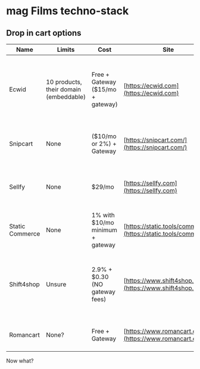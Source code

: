 # mag Films techno-stack

## Drop in cart options

| Name | Limits | Cost | Site | Notes |
| --- | --- | --- | --- | --- |
| Ecwid           | 10 products, their domain (embeddable) | Free + Gateway ($15/mo + gateway) | [https://ecwid.com](https://ecwid.com) | popular, has an upgraded plan that can sell on facebook/IG and has a nice mobile app |
| Snipcart        | None                                   | ($10/mo or 2%) + Gateway          | [https://snipcart.com/](https://snipcart.com/) | Probably the best integrated with website                                            |
| Sellfy          | None                                   | $29/mo                            | [https://sellfy.com](https://sellfy.com) | Pricey but I've used it as a buyer and the experience was nice                       |
| Static Commerce | None                                   | 1% with $10/mo minimum + gateway  | [https://static.tools/commerce/](https://static.tools/commerce/) | Don't know much about it. should integrate very well.                                |
| Shift4shop      | Unsure                                 | 2.9% + $0.30 (NO gateway fees)    | [https://www.shift4shop.com/](https://www.shift4shop.com/) | Big company, not very transparent about pricing, might be complex setup              |
| Romancart       | None?                                  | Free + Gateway                    | [https://www.romancart.com/](https://www.romancart.com/) | Seems free but no idea about this one                                                |

Now what?

